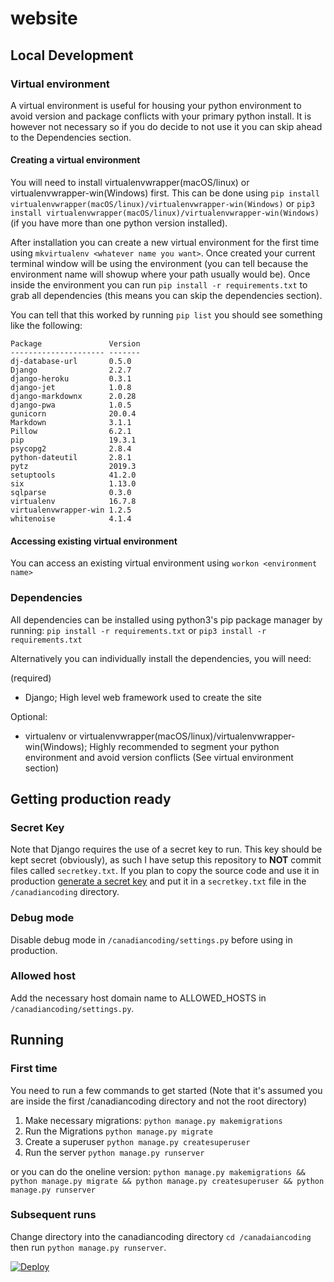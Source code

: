 # website


## Local Development

### Virtual environment

A virtual environment is useful for housing your python environment to avoid version and package conflicts with your primary python install. It is however not necessary so if you do decide to not use it you can skip ahead to the Dependencies section.

#### Creating a virtual environment

You will need to install virtualenvwrapper(macOS/linux) or virtualenvwrapper-win(Windows) first. This can be done using ```pip install virtualenvwrapper(macOS/linux)/virtualenvwrapper-win(Windows)``` or ```pip3 install virtualenvwrapper(macOS/linux)/virtualenvwrapper-win(Windows)``` (if you have more than one python version installed).

After installation you can create a new virtual environment for the first time using ```mkvirtualenv <whatever name you want>```. Once created your current terminal window will be using the environment (you can tell because the environment name will showup where your path usually would be). Once inside the environment you can run ```pip install -r requirements.txt``` to grab all dependencies (this means you can skip the dependencies section). 

You can tell that this worked by running ```pip list``` you should see something like the following:

```
Package               Version
--------------------- -------
dj-database-url       0.5.0  
Django                2.2.7  
django-heroku         0.3.1  
django-jet            1.0.8  
django-markdownx      2.0.28 
django-pwa            1.0.5  
gunicorn              20.0.4 
Markdown              3.1.1  
Pillow                6.2.1  
pip                   19.3.1 
psycopg2              2.8.4  
python-dateutil       2.8.1  
pytz                  2019.3 
setuptools            41.2.0 
six                   1.13.0 
sqlparse              0.3.0  
virtualenv            16.7.8 
virtualenvwrapper-win 1.2.5  
whitenoise            4.1.4  
```

#### Accessing existing virtual environment

You can access an existing virtual environment using ```workon <environment name>```

### Dependencies

All dependencies can be installed using python3's pip package manager by running:
```pip install -r requirements.txt``` or ```pip3 install -r requirements.txt```

Alternatively you can individually install the dependencies, you will need:

(required)

- Django; High level web framework used to create the site

Optional:

- virtualenv or virtualenvwrapper(macOS/linux)/virtualenvwrapper-win(Windows); Highly recommended to segment your python environment and avoid version conflicts (See virtual environment section)

## Getting production ready

### Secret Key

Note that Django requires the use of a secret key to run. This key should be kept secret (obviously), as such I have setup this repository to **NOT** commit files called ```secretkey.txt```. If you plan to copy the source code and use it in production [generate a secret key](https://randomkeygen.com/) and put it in a ```secretkey.txt``` file in the ```/canadiancoding``` directory.

### Debug mode

Disable debug mode in ```/canadiancoding/settings.py``` before using in production.

### Allowed host

Add the necessary host domain name to ALLOWED_HOSTS in ```/canadiancoding/settings.py```.

## Running

### First time

You need to run a few commands to get started (Note that it's assumed you are inside the first /canadiancoding directory and not the root directory)

1. Make necessary migrations: ```python manage.py makemigrations```
2. Run the Migrations ```python manage.py migrate```
3. Create a superuser ```python manage.py createsuperuser```
4. Run the server ```python manage.py runserver```

or you can do the oneline version:
```python manage.py makemigrations && python manage.py migrate && python manage.py createsuperuser && python manage.py runserver```

### Subsequent runs

Change directory into the canadiancoding directory ```cd /canadaiancoding``` then run ```python manage.py runserver```.


[![Deploy](https://www.herokucdn.com/deploy/button.svg)](https://heroku.com/deploy)


